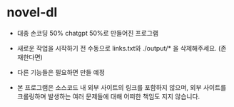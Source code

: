 # novel-dl
- 대충 손코딩 50% chatgpt 50%로 만들어진 프로그램

- 새로운 작업을 시작하기 전 수동으로 links.txt와 ./output/* 을 삭제해주세요. (존재한다면)

- 다른 기능들은 필요하면 만들 예정

- 본 프로그램은 소스코드 내 외부 사이트의 링크를 포함하지 않으며, 외부 사이트를 크롤링하며 발생하는 여러 문제들에 대해 어떠한 책임도 지지 않습니다.
